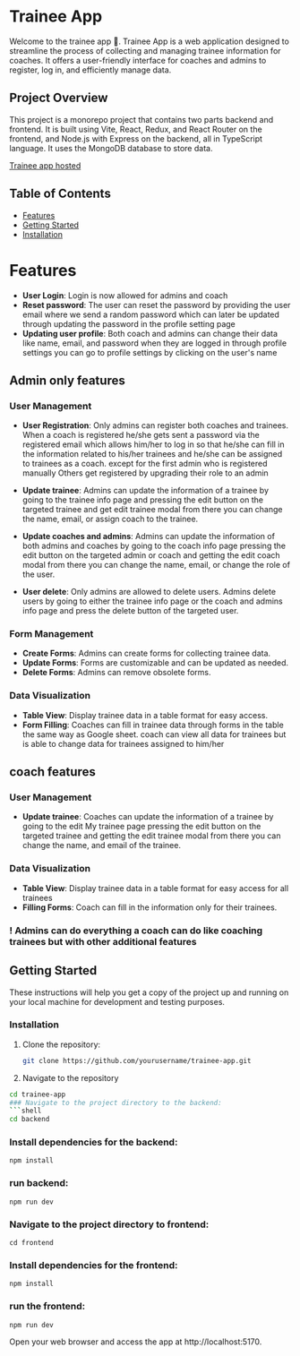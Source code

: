 # Trainee App

Welcome to the trainee app 🤗. Trainee App is a web application designed to streamline the process of collecting and managing trainee information for coaches. It offers a user-friendly interface for coaches and admins to register, log in, and efficiently manage data.

## Project Overview
This project is a monorepo project that contains two parts backend and frontend. It is built using Vite, React, Redux, and React Router on the frontend, and Node.js with Express on the backend, all in TypeScript language. It uses the MongoDB database to store data.

[Trainee app hosted](https://trainee-app.vercel.app/)

## Table of Contents
- [Features](#features)
- [Getting Started](#getting-started)
- [Installation](#installation)

# Features
- **User Login**: Login is now allowed for admins and coach
- **Reset password**: The user can reset the password by providing the user email where we send a random password which can later be updated through updating the password in the profile setting page
- **Updating user profile**: Both coach and admins can change their data like name, email, and password when they are logged in through profile settings you can go to profile settings by clicking on the user's name 
  
## Admin only features
  ### User Management
- **User Registration**: Only admins can register both coaches and trainees. When a coach is registered he/she gets sent a password via the registered email which allows him/her to log in so that he/she can fill in the information related to his/her trainees and he/she can be assigned to trainees as a coach. except for the first admin who is registered  manually Others get registered by upgrading their role to an admin

- **Update trainee**: Admins can update the information of a trainee by going to the  trainee info page and pressing the edit button on the targeted trainee and get edit trainee modal from there you can change the name, email, or assign coach to the trainee.
- **Update coaches and admins**: Admins can update the information of both admins and coaches by going to the  coach info page pressing the edit button on the targeted admin or coach and getting the edit coach modal from there you can change the name, email, or change the role of the user.
- **User delete**: Only admins are allowed to delete users. Admins delete users by going to either the trainee info page or  the coach and admins info page and press the delete button of the targeted user.

### Form Management
- **Create Forms**: Admins can create forms for collecting trainee data.
- **Update Forms**: Forms are customizable and can be updated as needed.
- **Delete Forms**: Admins can remove obsolete forms.

### Data Visualization
- **Table View**: Display trainee data in a table format for easy access.
- **Form Filling**: Coaches can fill in trainee data through forms in the table the same way as Google sheet. coach can view all data for trainees but is able to change data for  trainees assigned to him/her



## coach features

### User Management
- **Update trainee**: Coaches can update the information of a trainee by going to the  edit My trainee page pressing the edit button on the targeted trainee and getting the edit trainee modal from there you can change the name, and email of the trainee.
### Data Visualization
- **Table View**: Display trainee data in a table format for easy access for all trainees
- **Filling Forms**:  Coach can fill in the information only for their  trainees.
  
### ! Admins can do everything a coach can do like coaching trainees but with other additional features

## Getting Started

These instructions will help you get a copy of the project up and running on your local machine for development and testing purposes.

### Installation

1. Clone the repository:

   ```bash
   git clone https://github.com/yourusername/trainee-app.git
    ```
2. Navigate to the repository
```bash 
cd trainee-app
### Navigate to the project directory to the backend:
```shell
cd backend
 ```
### Install dependencies for the backend:
```shell
npm install
 ```
### run backend:
```shell
npm run dev
 ```
### Navigate to the project directory to frontend:
```shell
cd frontend
 ```
### Install dependencies for the frontend:
```shell
npm install
 ```
### run the frontend:
```shell
npm run dev
 ``` 
Open your web browser and access the app at http://localhost:5170.
